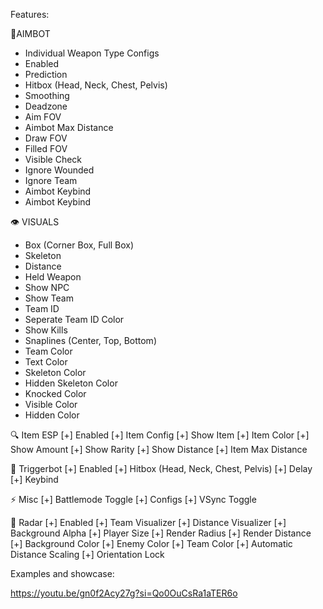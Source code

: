 Features:                                                                                                                    

🎯AIMBOT
- Individual Weapon Type Configs
- Enabled
- Prediction
- Hitbox (Head, Neck, Chest, Pelvis)
- Smoothing
- Deadzone
- Aim FOV
- Aimbot Max Distance
- Draw FOV
- Filled FOV
- Visible Check
- Ignore Wounded
- Ignore Team
- Aimbot Keybind
- Aimbot Keybind

👁️ VISUALS
- Box (Corner Box, Full Box)
- Skeleton
- Distance
- Held Weapon
- Show NPC
- Show Team
- Team ID
- Seperate Team ID Color
- Show Kills
- Snaplines (Center, Top, Bottom)
- Team Color
- Text Color
- Skeleton Color
- Hidden Skeleton Color
- Knocked Color
- Visible Color
- Hidden Color

🔍 Item ESP
[+] Enabled
[+] Item Config
[+] Show Item
[+] Item Color
[+] Show Amount
[+] Show Rarity
[+] Show Distance
[+] Item Max Distance


🔫 Triggerbot
[+] Enabled
[+] Hitbox (Head, Neck, Chest, Pelvis)
[+] Delay
[+] Keybind


⚡ Misc
[+] Battlemode Toggle
[+] Configs
[+] VSync Toggle


📡 Radar
[+] Enabled
[+] Team Visualizer
[+] Distance Visualizer
[+] Background Alpha
[+] Player Size
[+] Render Radius
[+] Render Distance
[+] Background Color
[+] Enemy Color
[+] Team Color
[+] Automatic Distance Scaling
[+] Orientation Lock

Examples and showcase:

https://youtu.be/gn0f2Acy27g?si=Qo0OuCsRa1aTER6o
